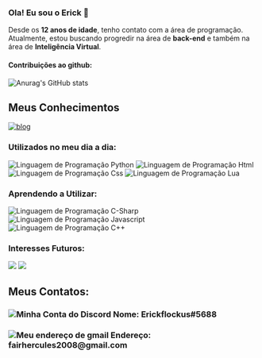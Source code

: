 

<h3>Ola! Eu sou o Erick 🫠</h3>
Desde os <b>12 anos de idade</b>, tenho contato com a área de programação. Atualmente, estou buscando progredir na área de <b>back-end</b> e também na área de <b>Inteligência Virtual</b>.

<h4><b>Contribuições ao github:</b></h4>

![Anurag's GitHub stats](https://github-readme-stats.vercel.app/api?username=ErickAlves2008&show_icons=true&theme=synthwave)

## Meus Conhecimentos
[![blog](https://github-readme-stats.vercel.app/api/top-langs/?username=ErickAlves2008&layout=compact)](https://github.com/anuraghazra/github-readme-stats)
<div class="Conhecimentos">
    <h3>Utilizados no meu dia a dia:</h3>
    <img src="https://img.shields.io/badge/Python-3776AB?style=for-the-badge&logo=python&logoColor=white" alt="Linguagem de Programação Python"></img>
    <img src="https://img.shields.io/badge/HTML5-E34F26?style=for-the-badge&logo=html5&logoColor=white" alt="Linguagem de Programação Html"></img>
    <img src="https://img.shields.io/badge/CSS3-1572B6?style=for-the-badge&logo=css3&logoColor=white" alt="Linguagem de Programação Css"></img>
    <img src="https://img.shields.io/badge/Lua-2C2D72?style=for-the-badge&logo=lua&logoColor=white" alt="Linguagem de Programação Lua"></img>
    <h3>Aprendendo a Utilizar:</h3>
    <img src="https://img.shields.io/badge/C%23-239120?style=for-the-badge&logo=c-sharp&logoColor=white" alt="Linguagem de Programação C-Sharp"></img>
    <img src="https://img.shields.io/badge/JavaScript-F7DF1E?style=for-the-badge&logo=javascript&logoColor=black" alt="Linguagem de Programação Javascript"></img>
    <img src="https://img.shields.io/badge/C%2B%2B-00599C?style=for-the-badge&logo=c%2B%2B&logoColor=white" alt="Linguagem de Programação C++"></img>
    <h3>Interesses Futuros:</h3>
    <img src="https://img.shields.io/badge/Unity-100000?style=for-the-badge&logo=unity&logoColor=white" all="Engine de Jogos Unity"></img>
    <img src="https://img.shields.io/badge/Django-092E20?style=for-the-badge&logo=django&logoColor=white" all="Engine de Jogos Unity"></img>
</div>
<div class="Contato">
    <h2>Meus Contatos:</h2>
    <h3><img src="https://img.shields.io/badge/Discord-7289DA?style=for-the-badge&logo=discord&logoColor=white" alt="Minha Conta do Discord"></img> Nome: Erickflockus#5688</h3>
    <h3><img src="https://img.shields.io/badge/Gmail-D14836?style=for-the-badge&logo=gmail&logoColor=white" alt="Meu endereço de gmail"></img> Endereço: fairhercules2008@gmail.com</h3>
</div>
